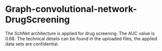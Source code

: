 # Graph-convolutional-network-DrugScreening
The SchNet architecture is applied for drug screening.
The AUC value is 0.68.
The technical details can be found in the uploaded files, the applied data sets are confidential.
